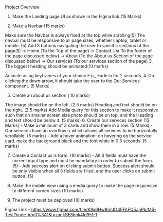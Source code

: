 Project Overview
1. Make the Landing page UI as shown in the Figma link (15 Marks)

2. Make a Navbar (15 marks)

Make sure the Navbar is always fixed at the top while scrolling(5)
The navbar must be responsive to all page sizes, whether Laptop, tablet or mobile. (5)
Add 3 buttons navigating the user to specific sections of the page(5) -> Home (To the Top of the page) -> Contact Us( To the footer of the page discussed below) -> About (To the About us Section of the page discussed below) -> Our services (To our services section of the page)
3. The biggest heading should be animated(10 marks)

Animate using keyframes of your choice
E.g., Fade in for 2 seconds.
4. On clicking the down arrow, it should take the user to the Our Services component. (5 Marks)

5. Create an about us section ( 10 marks)

The image should be on the left. (2.5 marks)
Heading and text should be on the right. (2.5 marks)
Add Media query for this section to make it responsive such that on smaller screen size photo should be on top, and the Heading and text should be below it. (5 marks)
6. Create our services section (15 Marks) - Make a minimum of 3 cards and show them in a row. (5 Marks) - Our services have an overflow-x which allows all services to be horizontally scrollable. (5 marks) - Add a hover animation: on hovering on the service card, make the background black and the font white in 0.3 seconds. (5 marks)

7. Create a Contact us is form. (10 marks) - All 4 fields must have the correct input type and must be mandatory in order to submit the form. (5) - Add success alert on clicking submit button. Success alert should be only visible when all 3 fields are filled, and the user clicks on submit button. (5)

8. Make the mobile view using a media query to make the page responsive to different screen sizes (10 marks)

9. The project must be deployed (10 marks)

Figma Link - https://www.figma.com/file/K9x6Hw8UrJD4EFAEQ5JnPb/M5-Test?node-id=0%3A1&t=zankSE8bnk4ld951-1
